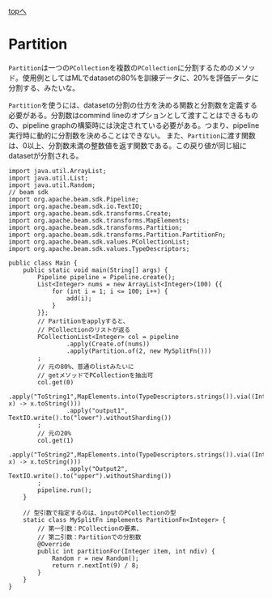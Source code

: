 <style type="text/css">
  .head { 
    border-left:5px solid #00f;
    padding:3px 0 3px 10px;
    font-weight: bold;
  }
  .lhead { 
    border-left:5px solid #00f;
    padding:3px 0 3px 10px;
    font-size:14pt;
    font-weight: bold;
  }
</style>
[topへ](../index.html)

# Partition
`Partition`は一つの`PCollection`を複数の`PCollection`に分割するためのメソッド。使用例としてはMLでdatasetの80%を訓練データに、20%を評価データに分割する、みたいな。

`Partition`を使うには、datasetの分割の仕方を決める関数と分割数を定義する必要がある。分割数はcommind lineのオプションとして渡すことはできるものの、pipeline graphの構築時には決定されている必要がある。つまり、pipeline実行時に動的に分割数を決めることはできない。
また、`Partition`に渡す関数は、0以上、分割数未満の整数値を返す関数である。この戻り値が同じ組にdatasetが分割される。

```java=
import java.util.ArrayList;
import java.util.List;
import java.util.Random;
// beam sdk
import org.apache.beam.sdk.Pipeline;
import org.apache.beam.sdk.io.TextIO;
import org.apache.beam.sdk.transforms.Create;
import org.apache.beam.sdk.transforms.MapElements;
import org.apache.beam.sdk.transforms.Partition;
import org.apache.beam.sdk.transforms.Partition.PartitionFn;
import org.apache.beam.sdk.values.PCollectionList;
import org.apache.beam.sdk.values.TypeDescriptors;

public class Main {
    public static void main(String[] args) {
        Pipeline pipeline = Pipeline.create();
        List<Integer> nums = new ArrayList<Integer>(100) {{
            for (int i = 1; i <= 100; i++) {
                add(i);
            }
        }};
        // Partitionをapplyすると、
        // PCollectionのリストが返る
        PCollectionList<Integer> col = pipeline
                .apply(Create.of(nums))
                .apply(Partition.of(2, new MySplitFn()))
        ;
        // 元の80%、普通のlistみたいに
        // getメソッドでPCollectionを抽出可
        col.get(0)
                .apply("ToString1",MapElements.into(TypeDescriptors.strings()).via((Integer x) -> x.toString()))
                .apply("output1", TextIO.write().to("lower").withoutSharding())
        ;
        // 元の20%
        col.get(1)
                .apply("ToString2",MapElements.into(TypeDescriptors.strings()).via((Integer x) -> x.toString()))
                .apply("Output2", TextIO.write().to("upper").withoutSharding())
        ;
        pipeline.run();
    }

    // 型引数で指定するのは、inputのPCollectionの型
    static class MySplitFn implements PartitionFn<Integer> {
        // 第一引数：PCollectionの要素、
        // 第二引数：Partitionでの分割数
        @Override
        public int partitionFor(Integer item, int ndiv) {
            Random r = new Random();
            return r.nextInt(9) / 8;
        }
    }
}
```